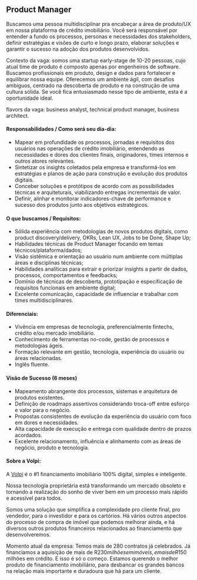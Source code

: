 ## Product Manager

Buscamos uma pessoa multidisciplinar pra encabeçar a área de produto/UX em nossa plataforma de crédito imobiliário. Você será responsável por entender a fundo os processos, personas e necessidades dos stakeholders, definir estratégias e visões de curto e longo prazo, elaborar soluções e garantir o sucesso na adoção dos produtos desenvolvidos.

Contexto da vaga: somos uma startup early-stage de 10-20 pessoas, cujo atual time de produto é composto apenas por engenheiros de software. Buscamos profissionais em produto, design e dados para fortalecer e equilibrar nossa equipe. Oferecemos um ambiente ágil, com desafios ambíguos, centrado na descoberta de produto e na construção de uma cultura sólida. Se você fica entusiasmado nesse tipo de ambiente, esta é a oportunidade ideal.

flavors da vaga: business analyst, technical product manager, business architect.

#### Responsabilidades / Como será seu dia-dia:
- Mapear em profundidade os processos, jornadas e requisitos dos usuários nas operações de crédito imobiliário, entendendo as necessidades e dores dos clientes finais, originadores, times internos e outros atores relevantes.
- Sintetizar os insights coletados pela empresa e transformá-los em estratégias e planos de ação para construção e evolução dos produtos digitais.
- Conceber soluções e protótipos de acordo com as possibilidades técnicas e arquiteturais, viabilizando entregas incrementais de valor.
- Definir, alinhar e monitorar indicadores-chave de performance e sucesso dos produtos junto aos objetivos estratégicos.


#### O que buscamos / Requisitos:
- Sólida experiência com metodologias de novos produtos digitais, como product discovery/delivery, OKRs, Lean UX, Jobs to be Done, Shape Up;
- Habilidades técnicas de Product Manager focando em temas técnicos/plataforma/dados;
- Visão sistêmica e orientação ao usuário num ambiente com múltiplas áreas e disciplinas técnicas;
- Habilidades analíticas para extrair e priorizar insights a partir de dados, processos, comportamentos e feedbacks;
- Domínio de técnicas de descoberta, prototipação e especificação de requisitos funcionais em ambiente digital;
- Excelente comunicação, capacidade de influenciar e trabalhar com times multidisciplinares.


#### Diferenciais:
- Vivência em empresas de tecnologia, preferencialmente fintechs, crédito e/ou mercado imobiliário.
- Conhecimento de ferramentas no-code, gestão de processos e metodologias ágeis.
- Formação relevante em gestão, tecnologia, experiência do usuário ou áreas relacionadas.
- Inglês fluente.


#### Visão de Sucesso (6 meses)

- Mapeamento abrangente dos processos, sistemas e arquitetura de produtos existentes.
- Definição de roadmaps assertivos considerando troca-off entre esforço e valor para o negócio.
- Propostas consistentes de evolução da experiência do usuário com foco em dores e necessidades.
- Alta capacidade de execução e entrega com qualidade dentro de prazos acordados.
- Excelente relacionamento, influência e alinhamento com as áreas de negócio, produto e tecnologia.

#### Sobre a Volpi:

A [Volpi](https://volpi.tech/) é o #1 financiamento imobiliário 100% digital, simples e inteligente.

Nossa tecnologia proprietária está transformando um mercado obsoleto e tornando a realização do sonho de viver bem em um processo mais rápido e acessível para todos.

Somos uma solução que simplifica a complexidade pro cliente final, pro vendedor, para o investidor e para os cartórios. Há vários outros aspectos do processo de compra de imóvel que podemos melhorar ainda, e há diversos outros produtos financeiros relacionados ao financiamento que desenvolveremos.

Momento atual da empresa: Temos mais de 280 contratos já celebrados. Já financiamos a aquisição de mais de R$230 milhões em imóveis, e mais de R$150 milhões em crédito. E isso é só o começo. Estamos querendo o melhor produto de financiamento imobiliário, para desbancar os grandes bancos na relação mais importante e duradoura que há para um cliente.
